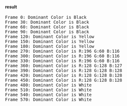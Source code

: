 #### result
<pre>
Frame 0: Dominant Color is Black
Frame 30: Dominant Color is Black
Frame 60: Dominant Color is Black
Frame 90: Dominant Color is Black
Frame 120: Dominant Color is Yellow
Frame 150: Dominant Color is Yellow
Frame 180: Dominant Color is Yellow
Frame 270: Dominant Color is R:196 G:60 B:116
Frame 300: Dominant Color is R:196 G:60 B:116
Frame 330: Dominant Color is R:196 G:60 B:116
Frame 360: Dominant Color is R:128 G:128 B:127
Frame 390: Dominant Color is R:128 G:128 B:128
Frame 420: Dominant Color is R:128 G:128 B:128
Frame 450: Dominant Color is R:128 G:128 B:128
Frame 480: Dominant Color is White
Frame 510: Dominant Color is White
Frame 540: Dominant Color is White
Frame 570: Dominant Color is White
</pre>
